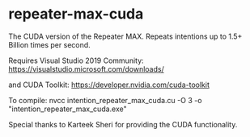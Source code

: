 # repeater-max-cuda
The CUDA version of the Repeater MAX. Repeats intentions up to 1.5+ Billion times per second.

Requires Visual Studio 2019 Community: https://visualstudio.microsoft.com/downloads/

and CUDA Toolkit: https://developer.nvidia.com/cuda-toolkit

To compile: nvcc intention_repeater_max_cuda.cu -O 3 -o "intention_repeater_max_cuda.exe"

Special thanks to Karteek Sheri for providing the CUDA functionality.

